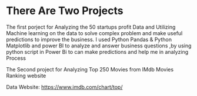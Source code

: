 # There Are Two Projects 
The first porject for Analyzing the 50 startups profit Data and Utilizing Machine learning on the data to solve complex problem and make useful predictions to improve the business.
I used Python Pandas & Python Matplotlib and power BI  to  analyze and answer business questions ,by using python script in Power Bi to can make predictions and help me in analyzing Process


The Second project for Analyzing Top 250 Movies from IMdb Movies Ranking website

Data Website: https://www.imdb.com/chart/top/

